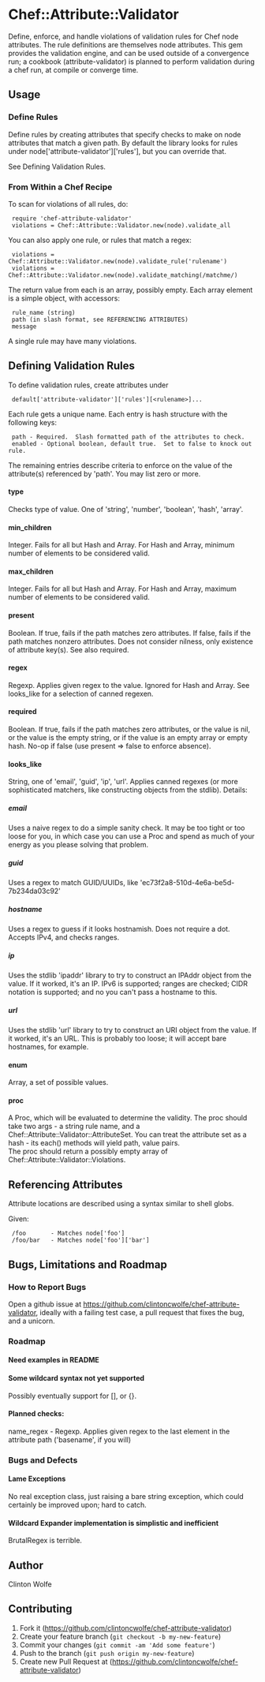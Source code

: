 # Chef::Attribute::Validator

Define, enforce, and handle violations of validation rules for Chef node
attributes.  The rule definitions are themselves node attributes.  This 
gem provides the validation engine, and can be used outside of a 
convergence run; a cookbook (attribute-validator) is planned to perform
validation during a chef run, at compile or converge time.

## Usage

### Define Rules

Define rules by creating attributes that specify checks to make on node 
attributes that match a given path.  By default the library looks for rules
under node['attribute-validator']['rules'], but you can override that.

See Defining Validation Rules.

### From Within a Chef Recipe

To scan for violations of all rules, do:

     require 'chef-attribute-validator'
     violations = Chef::Attribute::Validator.new(node).validate_all

You can also apply one rule, or rules that match a regex:

     violations = Chef::Attribute::Validator.new(node).validate_rule('rulename')
     violations = Chef::Attribute::Validator.new(node).validate_matching(/matchme/)

The return value from each is an array, possibly empty.  Each array element is a simple object, with accessors:

     rule_name (string)
     path (in slash format, see REFERENCING ATTRIBUTES)
     message

A single rule may have many violations.

## Defining Validation Rules

To define validation rules, create attributes under 

     default['attribute-validator']['rules'][<rulename>]...

Each rule gets a unique name.  Each entry is hash structure with the following keys:

     path - Required.  Slash formatted path of the attributes to check.  
     enabled - Optional boolean, default true.  Set to false to knock out rule.

The remaining entries describe criteria to enforce on the value of the attribute(s) 
referenced by 'path'.  You may list zero or more.

#### type 

Checks type of value.  One of 'string', 'number', 'boolean', 'hash', 'array'.

#### min_children

Integer.  Fails for all but Hash and Array.  For Hash and Array, minimum number of elements to be considered valid.

#### max_children 

Integer.  Fails for all but Hash and Array.  For Hash and Array, maximum number of elements to be considered valid.

#### present

Boolean.  If true, fails if the path matches zero attributes.  If false, fails if the path matches nonzero attributes.  Does not consider nilness, only existence of attribute key(s).  See also required.

#### regex

Regexp.  Applies given regex to the value.  Ignored for Hash and Array.  See looks_like for a selection of canned regexen.

#### required

Boolean.  If true, fails if the path matches zero attributes, or the value is nil, or the value is the empty string, or if the value is an empty array or empty hash.  No-op if false (use present => false to enforce absence).

#### looks_like

String, one of 'email', 'guid', 'ip', 'url'.  Applies canned regexes (or more sophisticated matchers, like constructing objects from the stdlib).  Details:

##### email

Uses a naive regex to do a simple sanity check.  It may be too tight or too loose for you, in which case you can use a Proc and spend as much of your energy as you please solving that problem.

##### guid

Uses a regex to match GUID/UUIDs, like 'ec73f2a8-510d-4e6a-be5d-7b234da03c92'

##### hostname

Uses a regex to guess if it looks hostnamish.  Does not require a dot.  Accepts IPv4, and checks ranges.

##### ip

Uses the stdlib 'ipaddr' library to try to construct an IPAddr object from the value.  If it worked, it's an IP.  IPv6 is supported; ranges are checked; CIDR notation is supported; and no you can't pass a hostname to this.

##### url

Uses the stdlib 'url' library to try to construct an URI object from the value.  If it worked, it's an URL.  This is probably too loose; it will accept bare hostnames, for example.

#### enum

Array, a set of possible values.

#### proc 

A Proc, which will be evaluated to determine the validity.  The proc should take two args - a string rule name, and a Chef::Attribute::Validator::AttributeSet.  You can treat the attribute set as a hash - its each() methods will yield path, value pairs.  
The proc should return a possibly empty array of Chef::Attribute::Validator::Violations.

## Referencing Attributes

Attribute locations are described using a syntax similar to shell globs.

Given:

     /foo       - Matches node['foo']
     /foo/bar   - Matches node['foo']['bar']

## Bugs, Limitations and Roadmap

### How to Report Bugs

Open a github issue at https://github.com/clintoncwolfe/chef-attribute-validator, ideally with a failing test case, a pull request that fixes the bug, and a unicorn.

### Roadmap

#### Need examples in README

#### Some wildcard syntax not yet supported

Possibly eventually support for [<charclass>], or {<alternatives>}.

#### Planned checks:

   name_regex - Regexp.  Applies given regex to the last element in the attribute path ('basename', if you will)   

### Bugs and Defects

#### Lame Exceptions

No real exception class, just raising a bare string exception, which could certainly be improved upon; hard to catch.

#### Wildcard Expander implementation is simplistic and inefficient

BrutalRegex is terrible.

## Author

Clinton Wolfe

## Contributing

1. Fork it (https://github.com/clintoncwolfe/chef-attribute-validator)
2. Create your feature branch (`git checkout -b my-new-feature`)
3. Commit your changes (`git commit -am 'Add some feature'`)
4. Push to the branch (`git push origin my-new-feature`)
5. Create new Pull Request at (https://github.com/clintoncwolfe/chef-attribute-validator)
